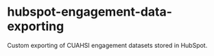 # hubspot-engagement-data-exporting
Custom exporting of CUAHSI engagement datasets stored in HubSpot.
